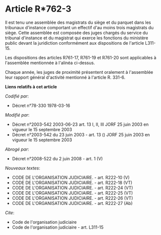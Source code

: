 # Article R*762-3

Il est tenu une assemblée des magistrats du siège et du parquet dans les tribunaux d'instance comportant un effectif d'au
moins trois magistrats du siège. Cette assemblée est composée des juges chargés du service du tribunal d'instance et du
magistrat qui exerce les fonctions du ministère public devant la juridiction conformément aux dispositions de l'article
L311-15.

Les dispositions des articles R761-17, R761-19 et R761-20 sont applicables à l'assemblée mentionnée à l'alinéa ci-dessus.

Chaque année, les juges de proximité présentent oralement à l'assemblée leur rapport général d'activité mentionné à l'article
R. 331-6.

**Liens relatifs à cet article**

_Codifié par_:

  - Décret n°78-330 1978-03-16

_Modifié par_:

  - Décret n°2003-542 2003-06-23 art. 13 I, II, III JORF 25 juin 2003 en vigueur le 15 septembre 2003
  - Décret n°2003-542 du 23 juin 2003 - art. 13 () JORF 25 juin 2003 en vigueur le 15 septembre 2003

_Abrogé par_:

  - Décret n°2008-522 du 2 juin 2008 - art. 1 (V)

_Nouveaux textes_:

  - CODE DE L'ORGANISATION JUDICIAIRE. - art. R222-10 (V)
  - CODE DE L'ORGANISATION JUDICIAIRE. - art. R222-18 (VT)
  - CODE DE L'ORGANISATION JUDICIAIRE. - art. R222-24 (VT)
  - CODE DE L'ORGANISATION JUDICIAIRE. - art. R222-25 (VT)
  - CODE DE L'ORGANISATION JUDICIAIRE. - art. R222-26 (VT)
  - CODE DE L'ORGANISATION JUDICIAIRE. - art. R222-27 (Ab)

_Cite_:

  - Code de l'organisation judiciaire
  - Code de l'organisation judiciaire - art. L311-15
